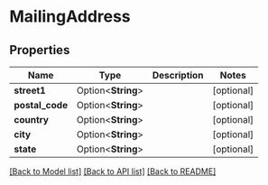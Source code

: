 # MailingAddress

## Properties

Name | Type | Description | Notes
------------ | ------------- | ------------- | -------------
**street1** | Option<**String**> |  | [optional]
**postal_code** | Option<**String**> |  | [optional]
**country** | Option<**String**> |  | [optional]
**city** | Option<**String**> |  | [optional]
**state** | Option<**String**> |  | [optional]

[[Back to Model list]](../README.md#documentation-for-models) [[Back to API list]](../README.md#documentation-for-api-endpoints) [[Back to README]](../README.md)
